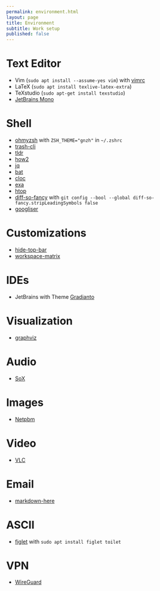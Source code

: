 ```yaml
---
permalink: environment.html
layout: page
title: Environment
subtitle: Work setup
published: false
---
```


<!-- Carbon ads -->
<div class="cesarcarbon">
   <script async type="text/javascript" src="//cdn.carbonads.com/carbon.js?serve=CESI52JM&placement=wwwcesarsotovaleronet" id="_carbonads_js"></script>
</div>


# Text Editor

- Vim (`sudo apt install --assume-yes vim`) with [vimrc](https://github.com/amix/vimrc)
- LaTeX (`sudo apt install texlive-latex-extra`)
- TeXstudio (`sudo apt-get install texstudio`)
- [JetBrains Mono](https://www.jetbrains.com/lp/mono/)

# Shell

- [ohmyzsh](https://github.com/ohmyzsh/ohmyzsh) with `ZSH_THEME="gnzh"` in `~/.zshrc`
- [trash-cli](https://github.com/sindresorhus/trash-cli)
- [tldr](https://github.com/tldr-pages/tldr)
- [how2](https://github.com/santinic/how2)
- [jq](https://github.com/stedolan/jq)
- [bat](https://github.com/sharkdp/bat)
- [cloc](https://github.com/AlDanial/cloc)
- [exa](https://github.com/ogham/exa)
- [htop](https://github.com/hishamhm/htop)
- [diff-so-fancy](https://github.com/so-fancy/diff-so-fancy) with `git config --bool --global diff-so-fancy.stripLeadingSymbols false`
- [googliser](https://github.com/teracow/googliser)

# Customizations

- [hide-top-bar](https://extensions.gnome.org/extension/545/hide-top-bar/)
- [workspace-matrix](https://extensions.gnome.org/extension/1485/workspace-matrix/)

# IDEs

- JetBrains with Theme [Gradianto](https://plugins.jetbrains.com/plugin/12334-gradianto)

# Visualization

- [graphviz](https://www.graphviz.org/)

# Audio

- [SoX](http://sox.sourceforge.net/)

# Images

- [Netpbm](http://netpbm.sourceforge.net/)

# Video

- [VLC](https://www.videolan.org/vlc/index.html)

# Email

- [markdown-here](https://github.com/adam-p/markdown-here)

# ASCII

- [figlet](https://www.tecmint.com/create-ascii-text-banners-in-linux-terminal) with `sudo apt install figlet toilet`

# VPN

- [WireGuard](https://www.wireguard.com/)